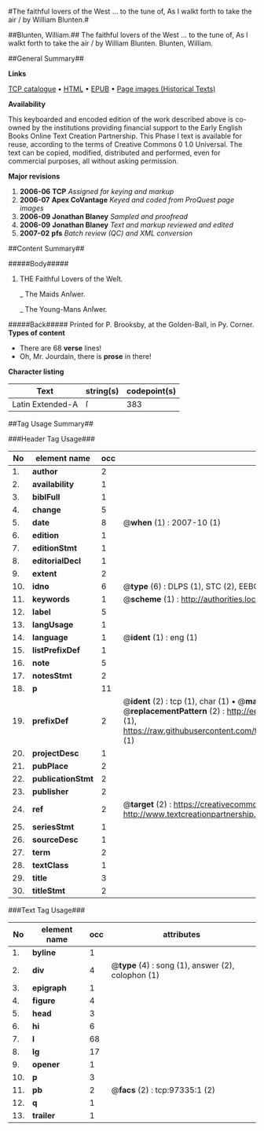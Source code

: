 #The faithful lovers of the West ... to the tune of, As I walkt forth to take the air / by William Blunten.#

##Blunten, William.##
The faithful lovers of the West ... to the tune of, As I walkt forth to take the air / by William Blunten.
Blunten, William.

##General Summary##

**Links**

[TCP catalogue](http://www.ota.ox.ac.uk/tcp/)  • 
[HTML](http://tei.it.ox.ac.uk/tcp/Texts-HTML/free/A40/A40771.html)  • 
[EPUB](http://tei.it.ox.ac.uk/tcp/Texts-EPUB/free/A40/A40771.epub) • 
[Page images (Historical Texts)](https://data.historicaltexts.jisc.ac.uk/view?pubId=eebo-13089169e&pageId=eebo-13089169e-97335-1)

**Availability**

This keyboarded and encoded edition of the
	       work described above is co-owned by the institutions
	       providing financial support to the Early English Books
	       Online Text Creation Partnership. This Phase I text is
	       available for reuse, according to the terms of Creative
	       Commons 0 1.0 Universal. The text can be copied,
	       modified, distributed and performed, even for
	       commercial purposes, all without asking permission.

**Major revisions**

1. __2006-06__ __TCP__ *Assigned for keying and markup*
1. __2006-07__ __Apex CoVantage__ *Keyed and coded from ProQuest page images*
1. __2006-09__ __Jonathan Blaney__ *Sampled and proofread*
1. __2006-09__ __Jonathan Blaney__ *Text and markup reviewed and edited*
1. __2007-02__ __pfs__ *Batch review (QC) and XML conversion*

##Content Summary##

#####Body#####

1. THE Faithful Lovers of the Weſt.

    _ The Maids Anſwer.

    _ The Young-Mans Anſwer.

#####Back#####
Printed for P. Brooksby, at the Golden-Ball, in Py. Corner.
**Types of content**

  * There are 68 **verse** lines!
  * Oh, Mr. Jourdain, there is **prose** in there!

**Character listing**


|Text|string(s)|codepoint(s)|
|---|---|---|
|Latin Extended-A|ſ|383|

##Tag Usage Summary##

###Header Tag Usage###

|No|element name|occ|attributes|
|---|---|---|---|
|1.|__author__|2||
|2.|__availability__|1||
|3.|__biblFull__|1||
|4.|__change__|5||
|5.|__date__|8| @__when__ (1) : 2007-10 (1)|
|6.|__edition__|1||
|7.|__editionStmt__|1||
|8.|__editorialDecl__|1||
|9.|__extent__|2||
|10.|__idno__|6| @__type__ (6) : DLPS (1), STC (2), EEBO-CITATION (1), OCLC (1), VID (1)|
|11.|__keywords__|1| @__scheme__ (1) : http://authorities.loc.gov/ (1)|
|12.|__label__|5||
|13.|__langUsage__|1||
|14.|__language__|1| @__ident__ (1) : eng (1)|
|15.|__listPrefixDef__|1||
|16.|__note__|5||
|17.|__notesStmt__|2||
|18.|__p__|11||
|19.|__prefixDef__|2| @__ident__ (2) : tcp (1), char (1)  •  @__matchPattern__ (2) : ([0-9\-]+):([0-9IVX]+) (1), (.+) (1)  •  @__replacementPattern__ (2) : http://eebo.chadwyck.com/downloadtiff?vid=$1&page=$2 (1), https://raw.githubusercontent.com/textcreationpartnership/Texts/master/tcpchars.xml#$1 (1)|
|20.|__projectDesc__|1||
|21.|__pubPlace__|2||
|22.|__publicationStmt__|2||
|23.|__publisher__|2||
|24.|__ref__|2| @__target__ (2) : https://creativecommons.org/publicdomain/zero/1.0/ (1), http://www.textcreationpartnership.org/docs/. (1)|
|25.|__seriesStmt__|1||
|26.|__sourceDesc__|1||
|27.|__term__|2||
|28.|__textClass__|1||
|29.|__title__|3||
|30.|__titleStmt__|2||


###Text Tag Usage###

|No|element name|occ|attributes|
|---|---|---|---|
|1.|__byline__|1||
|2.|__div__|4| @__type__ (4) : song (1), answer (2), colophon (1)|
|3.|__epigraph__|1||
|4.|__figure__|4||
|5.|__head__|3||
|6.|__hi__|6||
|7.|__l__|68||
|8.|__lg__|17||
|9.|__opener__|1||
|10.|__p__|3||
|11.|__pb__|2| @__facs__ (2) : tcp:97335:1 (2)|
|12.|__q__|1||
|13.|__trailer__|1||
